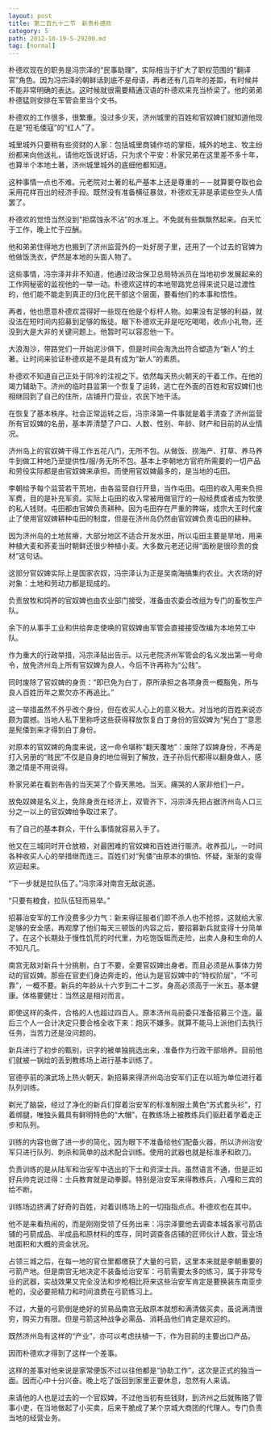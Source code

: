 ```yaml
---
layout: post
title: 第二百九十二节　新贵朴德欢
category: 5
path: 2012-10-19-5-29200.md
tag: [normal]
---
```


朴德欢现在的职务是冯宗泽的“民事助理”，实际相当于扩大了职权范围的“翻译官”角色。因为冯宗泽的朝鲜话到底不是母语，再者还有几百年的差距，有时候并不能非常明确的表达。这时候就很需要精通汉语的朴德欢来充当桥梁了。他的弟弟朴德猛则安排在军管会里当个文书。

朴德欢的工作很多，很繁重。没过多少天，济州城里的百姓和官奴婢们就知道他现在是“短毛倭寇”的“红人”了。

城里城外只要稍有些资财的人家：包括城里商铺作坊的掌柜，城外的地主、牧主纷纷都来向他送礼，请他吃饭说好话，只为求个平安：朴家兄弟在这里差不多十年，也算半个本地土著，济州城里城外的底细他都知道。

这种事情一点也不难。元老院对土著的私产基本上还是尊重的－－就算要夺取也会采用花样百出的经济手段。既然没有准备横征暴敛，朴德欢无非是承诺些空头人情罢了。

朴德欢的觉悟当然没到“拒腐蚀永不沾”的水准上。不免就有些飘飘然起来。白天忙于工作，晚上忙于应酬。

他和弟弟住得地方也搬到了济州监营外的一处好房子里，还用了一个过去的官婢为他做饭洗衣，俨然是本地的头面人物了。

这些事情，冯宗泽并非不知道，他通过政治保卫总局特派员在当地初步发展起来的工作网秘密的监视他的一举一动。朴德欢这样的本地带路党总得来说只是过渡性的，他们能不能走到真正的归化民干部这个层面，要看他们的本事和悟性。

再者，他也愿意朴德欢混得好一些现在他是个标杆人物。如果没有足够的利益，就没法在短时间内招募到足够的叛徒。眼下朴德欢无非是吃吃喝喝，收点小礼物，还没到大是大非的关键问题上。他暂时可以容忍他一下。

大浪淘沙，带路党们一开始泥沙俱下，但是时间会淘洗出符合塑造为“新人”的土著。让时间来验证朴德欢是不是具有成为“新人”的素质。

朴德欢不知道自己正处于阴冷的注视之下。依然每天热火朝天的干着工作。在他的竭力辅助下。济州的临时县监第一个恢复了运转，逃亡在外面的百姓和官奴婢们也相继回到了自己的住所，店铺开门营业，农民下地干活。

在恢复了基本秩序。社会正常运转之后，冯宗泽第一件事就是着手清查了济州监营所有官奴婢的名册，基本弄清楚了户口、人数、性别、年龄、财产和目前的从业情况。

济州岛上的官奴婢干得工作五花八门，无所不包。从做饭、捞海产、打草、养马养牛到做工种地乃至提供性/服/务无所不包。基本上李朝地方官府所需要的一切产品和劳役实际都是由官奴婢来承担。而使用官奴婢最多的，是当地的屯田。

李朝给予每个监营若干荒地，由各监营自行开垦，当作屯田。屯田的收入用来负担军费，目的是补充军资。实际上屯田的收入常被用做官厅的一般经费或者成为牧使的私人钱财。屯田都由官婢负责耕种。因为屯田存在严重的弊端，成宗大王时代废止了使用官奴婢耕种屯田的制度，但是在济州岛仍然由官奴婢负责屯田的耕种。

因为济州岛的土地贫瘠，大部分地区不适合开发水田，所以屯田主要是旱地，用来种植大麦和荞麦当时朝鲜还很少种植小麦。大多数元老还记得“面粉是很珍贵的食材”这句话。

这部分官奴婢实际上是国家农奴，冯宗泽认为正是吴南海搞集约农业。大农场的好对象：土地和劳动力都是现成的。

负责放牧和饲养的官奴婢也由农业部门接受，准备由农委会改组为专门的畜牧生产队。

余下的从事手工业和供给奔走使唤的官奴婢由军管会直接接受改编为本地劳工中队。

作为重大的行政举措，冯宗泽贴出告示。以元老院济州军管会的名义发出第一号命令，放免济州岛上所有官奴婢为良人，今后不许再称为“公贱”。

同时废除了官奴婢的身贡：“即已免为白丁，原所承担之各项身贡一概豁免，所与良人百姓历年之累欠亦不再追比。”

这一举措虽然不外乎改个身份，但在收买人心上的意义极大。对当地的百姓来说亦颇为震撼。当地人私下里称呼这些获得释放恢复白丁身份的官奴婢为“髡白丁”意思是髡倭到来才得到白丁身份。

对原本的官奴婢的角度来说，这一命令堪称“翻天覆地”：废除了奴婢身份，不再是打入另册的“贱民”不仅是自身的地位得到了解放，连子孙后代都得以翻身做人，感激之情是不用说得。

朴家兄弟在看到布告的当天哭了个昏天黑地。当天。痛哭的人家非他们一户。

放免奴婢是名义上，免除身贡在经济上，双管齐下，冯宗泽先把占据济州岛人口三分之一以上的官奴婢给争取过来了。

有了自己的基本群众，干什么事情就容易入手了。

他又在三城同时开仓放粮，对最困难的官奴婢和百姓进行赈济。收养孤儿，一时间各种收买人心的举措继而连三。百姓们对“髡倭”由原本的惧怕、怀疑，渐渐的变得欢迎起来。

“下一步就是拉队伍了。”冯宗泽对南宫无敌说道。

“只要有粮食，拉队伍轻而易举。”

招募治安军的工作没费多少力气：新来得征服者们即不杀人也不抢掠，这就给大家足够的安全感，再观摩了他们每天三顿饭的内容之后，要招募新兵就变得十分简单了。在这个长期处于慢性饥荒的时代里，为吃饱饭铤而走险，出卖人身和生命的人不知凡几。

南宫无敌对新兵十分挑剔，白丁不要，全要官奴婢出身者。而且必须是从事体力劳动的官奴婢。那些在官吏们身边奔走的，他认为是官奴婢中的“特权阶层”，“不可靠”，一概不要。新兵的年龄从十六岁到二十二岁。身高必须高于一米五。基本健康。体格要健壮：当然这是相对而言。

即使这样的条件，合格的人也超过四百人。原本济州岛前委只准备招募三个连。最后三个人一合计决定只要合格全收下来：炮灰不嫌多。就算不能马上派他们去执行任务，当苦力还是没问题的。

新兵进行了初步的甄别，识字的被单独挑选出来，准备作为行政干部培养。目前他们就被一锅烩的丢到教练场上进行基本训练了。

官德亭前的演武场上热火朝天，新招募来得济州岛治安军们正在以班为单位进行着队列训练。

剃光了脑袋，经过了净化的新兵们穿着治安军的标准制服土黄色“苏式套头衫”，打着绑腿，唯独头戴具有鲜明特色的“大帽”，在教练场上被教练兵们驱赶着学着走正步和队列。

训练的内容也做了进一步的简化，因为眼下不准备给他们配备火器，所以济州治安军只进行队列、刺杀和简单的战术配合训练。使用的武器也就是标准矛和砍刀。

负责训练的是从陆军和治安军中选出的下士和资深士兵。虽然语言不通，但是正如好兵帅克说过得：士兵教育就是动拳脚。特别是治安军来得教练兵，八嘎和三宾的给不断。

训练场边挤满了好奇的百姓，对着训练场上的一切指指点点。朴德欢也在其中。

他不是来看热闹的，而是刚刚受领了任务出来：冯宗泽要他去调查本城各家弓箭店铺的弓箭成品、半成品和原材料的库存，同时调查各店铺的匠师伙计人数，营业场地面积和大概的资金状况。

占领三城之后，在每一地的官仓里都缴获了大量的弓箭，这里本来就是李朝重要的弓箭产地。但是南宫无地决定不装备给治安军：弓箭需要太多的练习，属于非常专业的武器，实战效果又完全没法和步枪相比将来这些治安军肯定是要换装东南亚步枪的，没必要把精力和时间浪费在弓箭练习上。

不过，大量的弓箭倒是绝好的贸易品南宫无敌原本就想和满清做买卖，虽说满清很穷，购买力有限。但是弓箭这种战争必需品、消耗品他们肯定是欢迎的。

既然济州岛有这样的“产业”，亦可以考虑扶植一下，作为目前的主要出口产品。

因而朴德欢才得到了这样一个差事。

这样的差事对他来说是家常便饭不过以往他都是“协助工作”，这次是正式的独当一面。因而心中十分兴奋。晚上吃了饭回到家里正要休息，忽然有人来请。

来请他的人也是过去的一个官奴婢，不过他当初有些钱财，到济州之后就贿赂了管事小吏，在当地做起了小买卖，后来干脆成了某个京城大商团的代理人。专门负责当地的经营业务。